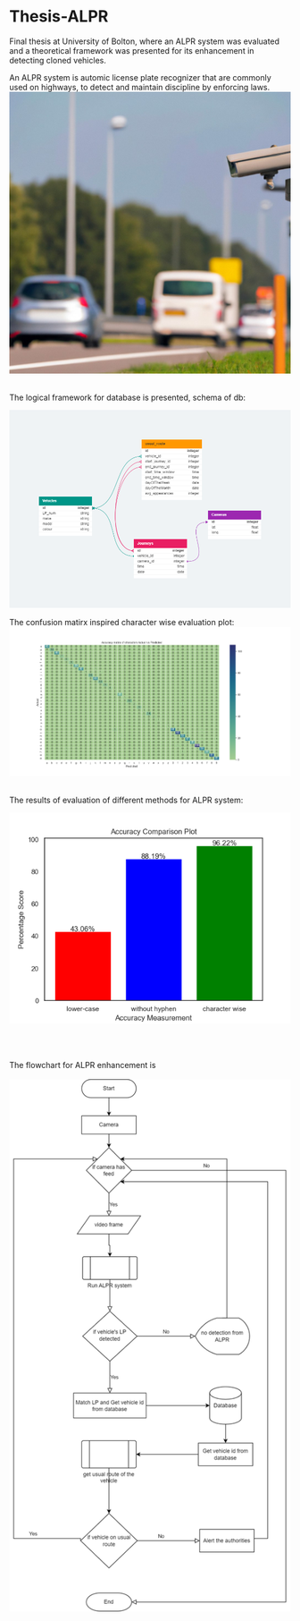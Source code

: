 # Thesis-ALPR
Final thesis at University of Bolton, where an ALPR system was evaluated and a theoretical framework was presented for its enhancement in detecting cloned vehicles.
<br>

An ALPR system is automic license plate recognizer that are commonly used on highways, to detect and maintain discipline by enforcing laws.
<br>
![ALPR](ALPR.jpg)
<br>
</br>

The logical framework for database is presented, schema of db:
</br>

![DB](DB_vehicle_identification.png)
</br>



The confusion matirx inspired character wise evaluation plot:
</br>
![confusion_matrix](accuracy_matrix.png)


</br>
The results of evaluation of different methods for ALPR system:
<p align="center">
  <img src="https://github.com/nauman-akram/Thesis-ALPR/blob/main/comparison%20plot.png" />
</p>
</br>

</br>

The flowchart for ALPR enhancement is 
</br>
</br>
![flowchart](project_flowchart.png)


